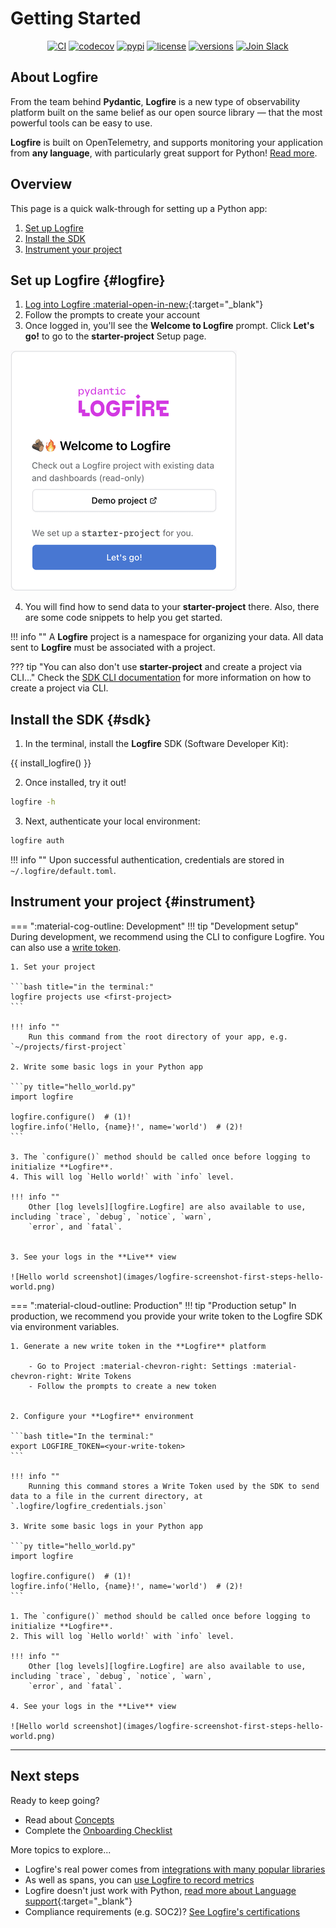 # Getting Started

<p style="text-align: center;">
  <a href="https://github.com/pydantic/logfire/actions?query=event%3Apush+branch%3Amain+workflow%3ACI"><img src="https://github.com/pydantic/logfire/actions/workflows/main.yml/badge.svg?event=push" alt="CI" /></a>
  <a href="https://codecov.io/gh/pydantic/logfire"><img src="https://codecov.io/gh/pydantic/logfire/graph/badge.svg?token=735CNGCGFD" alt="codecov" /></a>
  <a href="https://pypi.python.org/pypi/logfire"><img src="https://img.shields.io/pypi/v/logfire.svg" alt="pypi" /></a>
  <a href="https://github.com/pydantic/logfire/blob/main/LICENSE"><img src="https://img.shields.io/github/license/pydantic/logfire.svg" alt="license" /></a>
  <a href="https://github.com/pydantic/logfire"><img src="https://img.shields.io/pypi/pyversions/logfire.svg" alt="versions" /></a>
  <a href="join-slack/"><img src="https://img.shields.io/badge/Slack-Join%20Slack-4A154B?logo=slack" alt="Join Slack" /></a>
</p>

## About Logfire

From the team behind **Pydantic**, **Logfire** is a new type of observability platform built on
the same belief as our open source library — that the most powerful tools can be easy to use.

**Logfire** is built on OpenTelemetry, and supports monitoring your application from **any language**,
with particularly great support for Python! [Read more](why.md).

## Overview

This page is a quick walk-through for setting up a Python app:

1. [Set up Logfire](#logfire)
2. [Install the SDK](#sdk)
3. [Instrument your project](#instrument)

## Set up Logfire {#logfire}

1. [Log into Logfire :material-open-in-new:](https://logfire.pydantic.dev/login){:target="_blank"}
2. Follow the prompts to create your account
3. Once logged in, you'll see the **Welcome to Logfire** prompt. Click **Let's go!** to go to the **starter-project** Setup page.

![Welcome to Logfire](images/logfire-screenshot-welcome-to-logfire.png)

4. You will find how to send data to your **starter-project** there. Also, there are some code snippets to help you get started.

!!! info ""
    A **Logfire** project is a namespace for organizing your data. All data sent to **Logfire** must be associated with a project.

??? tip "You can also don't use **starter-project** and create a project via CLI..."
    Check the [SDK CLI documentation](reference/cli.md#create-projects-new) for more information on how to create a project via CLI.

## Install the SDK {#sdk}

1. In the terminal, install the **Logfire** SDK (Software Developer Kit):

{{ install_logfire() }}

2. Once installed, try it out!

```bash
logfire -h
```

3. Next, authenticate your local environment:

```bash
logfire auth
```

!!! info ""
    Upon successful authentication, credentials are stored in `~/.logfire/default.toml`.

## Instrument your project {#instrument}
=== ":material-cog-outline: Development"
    !!! tip "Development setup"
        During development, we recommend using the CLI to configure Logfire.
        You can also use a [write token](how-to-guides/create-write-tokens.md).

    1. Set your project

    ```bash title="in the terminal:"
    logfire projects use <first-project>
    ```

    !!! info ""
        Run this command from the root directory of your app, e.g. `~/projects/first-project`

    2. Write some basic logs in your Python app

    ```py title="hello_world.py"
    import logfire

    logfire.configure()  # (1)!
    logfire.info('Hello, {name}!', name='world')  # (2)!
    ```

    3. The `configure()` method should be called once before logging to initialize **Logfire**.
    4. This will log `Hello world!` with `info` level.

    !!! info ""
        Other [log levels][logfire.Logfire] are also available to use, including `trace`, `debug`, `notice`, `warn`,
        `error`, and `fatal`.


    3. See your logs in the **Live** view

    ![Hello world screenshot](images/logfire-screenshot-first-steps-hello-world.png)


=== ":material-cloud-outline: Production"
    !!! tip "Production setup"
        In production, we recommend you provide your write token to the Logfire SDK via environment variables.

    1. Generate a new write token in the **Logfire** platform

        - Go to Project :material-chevron-right: Settings :material-chevron-right: Write Tokens
        - Follow the prompts to create a new token


    2. Configure your **Logfire** environment

    ```bash title="In the terminal:"
    export LOGFIRE_TOKEN=<your-write-token>
    ```

    !!! info ""
        Running this command stores a Write Token used by the SDK to send data to a file in the current directory, at `.logfire/logfire_credentials.json`

    3. Write some basic logs in your Python app

    ```py title="hello_world.py"
    import logfire

    logfire.configure()  # (1)!
    logfire.info('Hello, {name}!', name='world')  # (2)!
    ```

    1. The `configure()` method should be called once before logging to initialize **Logfire**.
    2. This will log `Hello world!` with `info` level.

    !!! info ""
        Other [log levels][logfire.Logfire] are also available to use, including `trace`, `debug`, `notice`, `warn`,
        `error`, and `fatal`.

    4. See your logs in the **Live** view

    ![Hello world screenshot](images/logfire-screenshot-first-steps-hello-world.png)

---

## Next steps

Ready to keep going?

- Read about [Concepts](concepts.md)
- Complete the [Onboarding Checklist](guides/onboarding-checklist/index.md)

More topics to explore...

- Logfire's real power comes from [integrations with many popular libraries](integrations/index.md)
- As well as spans, you can [use Logfire to record metrics](guides/onboarding-checklist/add-metrics.md)
- Logfire doesn't just work with Python, [read more about Language support](https://opentelemetry.io/docs/languages/){:target="_blank"}
- Compliance requirements (e.g. SOC2)? [See Logfire's certifications](compliance.md)
